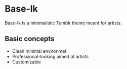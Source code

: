 # Base-Ik

Base-Ik is a minimalistic Tumblr theme meant for artists.

## Basic concepts

* Clean minimal environmet
* Professional-looking aimed at artists
* Customizable
